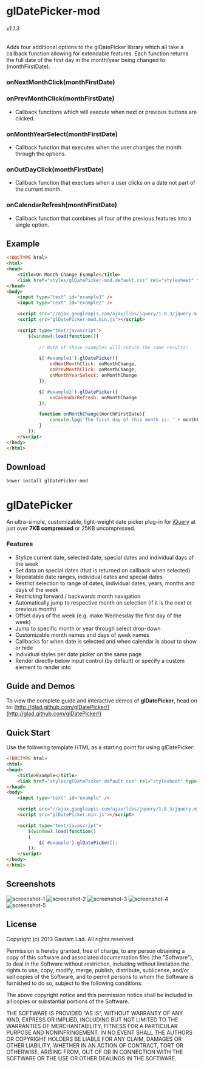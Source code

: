glDatePicker-mod
============
###### v1.1.3
Adds four additional options to the glDatePicker library which all take a callback function allowing for extendable features.  Each function returns the full date of the first day in the month/year being changed to (monthFirstDate).

### onNextMonthClick(monthFirstDate)
### onPrevMonthClick(monthFirstDate)

- Callback functions which will execute when next or previous buttons are clicked.

### onMonthYearSelect(monthFirstDate)

- Callback function that executes when the user changes the month through the options.

### onOutDayClick(monthFirstDate)

- Callback function that exectues when a user clicks on a date not part of the current month.

### onCalendarRefresh(monthFirstDate)

- Callback function that combines all four of the previous features into a single option.

Example
---------------
``` html
<!DOCTYPE html>
<html>
<head>
    <title>On Month Change Example</title>
    <link href="styles/glDatePicker-mod.default.css" rel="stylesheet" type="text/css">
</head>
<body>
    <input type="text" id="example1" />
    <input type="text" id="example2" />

    <script src="//ajax.googleapis.com/ajax/libs/jquery/1.8.3/jquery.min.js"></script>
    <script src="glDatePicker-mod.min.js"></script>

    <script type="text/javascript">
        $(window).load(function(){
            
            // Both of these examples will return the same results:

            $('#example1').glDatePicker({
                onNextMonthClick: onMonthChange,
                onPrevMonthClick: onMonthChange,
                onMonthYearSelect: onMonthChange
            });

            $('#example2').glDatePicker({
                onCalendarRefresh: onMonthChange
            });

            function onMonthChange(monthFirstDate){
                console.log('The first day of this month is: ' + monthFirstDate);
            }
        });
    </script>
</body>
</html>
```

Download
---------------
``` shell
bower install glDatePicker-mod
```


glDatePicker
============

An ultra-simple, customizable, light-weight date picker plug-in
for [jQuery](http://jquery.com/) at just over **7KB compressed** or 25KB uncompressed.

### Features

- Stylize current date, selected date, special dates and individual days of the week
- Set data on special dates (that is returned on callback when selected)
- Repeatable date ranges, individual dates and special dates
- Restrict selection to range of dates, individual dates, years, months and days of the week
- Restricting forward / backwards month navigation
- Automatically jump to respective month on selection (if it is the next or previous month)
- Offset days of the week (e.g. make Wednesday the first day of the week)
- Jump to specific month or year through select drop-down
- Customizable month names and days of week names
- Callbacks for when date is selected and when calendar is about to show or hide
- Individual styles per date picker on the same page
- Render directly below input control (by default) or specify a custom element to render into


Guide and Demos
---------------

To view the complete guide and interactive demos of **glDatePicker**, head on to: [http://glad.github.com/glDatePicker/](http://glad.github.com/glDatePicker/)


Quick Start
-----------

Use the following template HTML as a starting point for using glDatePicker:

``` html
<!DOCTYPE html>
<html>
<head>
    <title>Example</title>
    <link href="styles/glDatePicker.default.css" rel="stylesheet" type="text/css">
</head>
<body>
    <input type="text" id="example" />

    <script src="//ajax.googleapis.com/ajax/libs/jquery/1.8.3/jquery.min.js"></script>
    <script src="glDatePicker.min.js"></script>

    <script type="text/javascript">
        $(window).load(function()
        {
            $('#example').glDatePicker();
        });
    </script>
</body>
</html>
```


Screenshots
-----------

![screenshot-1](https://raw.github.com/glad/glDatePicker/gh-pages/assets/img/screenshot-1.png "Default")
![screenshot-2](https://raw.github.com/glad/glDatePicker/gh-pages/assets/img/screenshot-2.png "Dark Neon")
![screenshot-3](https://raw.github.com/glad/glDatePicker/gh-pages/assets/img/screenshot-3.png "Default with month selector")
![screenshot-4](https://raw.github.com/glad/glDatePicker/gh-pages/assets/img/screenshot-4.png "Flat White")
![screenshot-5](https://raw.github.com/glad/glDatePicker/gh-pages/assets/img/screenshot-5.png "Default with day of week offset and restrictions")


License
-------

Copyright (c) 2013 Gautam Lad.  All rights reserved.

Permission is hereby granted, free of charge, to any person obtaining a copy
of this software and associated documentation files (the "Software"), to deal
in the Software without restriction, including without limitation the rights
to use, copy, modify, merge, publish, distribute, sublicense, and/or sell
copies of the Software, and to permit persons to whom the Software is
furnished to do so, subject to the following conditions:

The above copyright notice and this permission notice shall be included in
all copies or substantial portions of the Software.

THE SOFTWARE IS PROVIDED "AS IS", WITHOUT WARRANTY OF ANY KIND, EXPRESS OR
IMPLIED, INCLUDING BUT NOT LIMITED TO THE WARRANTIES OF MERCHANTABILITY,
FITNESS FOR A PARTICULAR PURPOSE AND NONINFRINGEMENT. IN NO EVENT SHALL THE
AUTHORS OR COPYRIGHT HOLDERS BE LIABLE FOR ANY CLAIM, DAMAGES OR OTHER
LIABILITY, WHETHER IN AN ACTION OF CONTRACT, TORT OR OTHERWISE, ARISING FROM,
OUT OF OR IN CONNECTION WITH THE SOFTWARE OR THE USE OR OTHER DEALINGS IN
THE SOFTWARE.